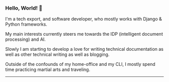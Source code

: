 ### Hello, World! 👋

I'm a tech export, and software developer, who mostly works with Django & Python frameworks. 

My main interests currently steers me towards the IDP (intelligent document processing) and AI. 

Slowly I am starting to develop a love for writing technical documentation as well as other technical writing as well as blogging.

Outside of the confounds of my home-office and my CLI, I mostly spend time practicing martial arts and traveling.

---

